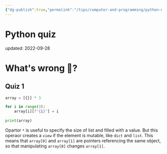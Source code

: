 ```yaml
---
{"dg-publish":true,"permalink":"/tips/computer-and-programming/python-quiz/","dgHomeLink":true,"dgPassFrontmatter":false}
---
```



# Python quiz
updated: 2022-09-28


# What's wrong 🤔?

## Quiz 1

```python
array = [{}] * 3

for i in range(3):
	array[i][f"{i}"] = i
	
print(array)
```

Opartor `*`  is useful to specify the size of list and filled with a value. But this operaor creates a `view` if the element is mutable, like `dict` and `list`. This means that `array[0]` and `array[1]` are pointers referencing the same object, so that manipulating `array[0]` changes  `array[1]`. 


